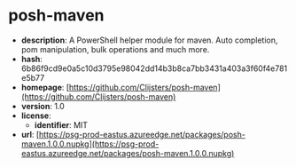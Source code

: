 # posh-maven

- **description**: A PowerShell helper module for maven. Auto completion, pom manipulation, bulk operations and much more.
- **hash**: 6b86f9cd9e0a5c10d3795e98042dd14b3b8ca7bb3431a403a3f60f4e781e5b77
- **homepage**: [https://github.com/Clijsters/posh-maven](https://github.com/Clijsters/posh-maven)
- **version**: 1.0
- **license**:
  - **identifier**: MIT
- **url**: [https://psg-prod-eastus.azureedge.net/packages/posh-maven.1.0.0.nupkg](https://psg-prod-eastus.azureedge.net/packages/posh-maven.1.0.0.nupkg)

